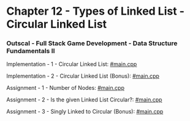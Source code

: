 # Chapter 12 - Types of Linked List - Circular Linked List

### Outscal - Full Stack Game Development - Data Structure Fundamentals II

Implementation - 1 - Circular Linked List: [#main.cpp](https://replit.com/@developerswork/Implementation-1-Circular-Linked-List#main.cpp)

Implementation - 2 - Circular Linked List (Bonus): [#main.cpp](https://replit.com/@developerswork/Implementation-2-Circular-Linked-List-Bonus#main.cpp)

Assignment - 1 - Number of Nodes: [#main.cpp](https://replit.com/@developerswork/Assignment-1-Number-of-Nodes#main.cpp)

Assignment - 2 - Is the given Linked List Circular?: [#main.cpp](https://replit.com/@developerswork/Assignment-2-Is-the-given-Linked-List-Circular#main.cpp)

Assignment - 3 - Singly Linked to Circular (Bonus): [#main.cpp](https://replit.com/@developerswork/Assignment-3-Singly-Linked-to-Circular-Bonus#main.cpp)
